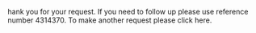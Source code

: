 hank you for your request. If you need to follow up please use reference number 4314370. To make another request please click here.